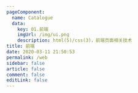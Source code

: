 ```yaml
---
pageComponent: 
  name: Catalogue
  data: 
    key: 01.前端
    imgUrl: /img/ui.png
    description: html(5)/css(3)，前端页面相关技术
title: 前端
date: 2020-03-11 21:50:53
permalink: /web
sidebar: false
article: false
comment: false
editLink: false
---
```


